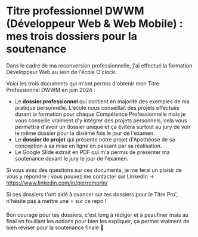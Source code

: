 # Titre professionnel DWWM (Développeur Web & Web Mobile) : mes trois dossiers pour la soutenance

Dans le cadre de ma reconversion professionnelle, j'ai effectué la formation Développeur Web au sein de l'école O'clock. 

Voici les trois documents qui m'ont permis d'obtenir mon Titre Professionnel DWWM en juin 2024 : 

* Le **dossier professionnel** qui contient en majorité des exemples de ma pratique personnelle. L'école nous conseillait des projets effectués durant la formation pour chaque Compétence Professionnelle mais je vous conseille vraiment d'y intégrer des projets personnels, cela vous permettra d'avoir un dossier unique et ça évitera surtout au jury de voir le même dossier pour la dixième fois le jour de l'examen.
* Le **dossier de projet** qui présente notre projet d'Apothéose de sa conception à sa mise en ligne en passant par sa réalisation.
* Le Google Slide extrait en PDF qui m'a permis de présenter ma soutenance devant le jury le jour de l'examen. 

Si vous avez des questions sur ces documents, je me ferai un plaisir de vous y répondre : vous pouvez me contacter sur LinkedIn → https://www.linkedin.com/in/pierremorin/

Si ces dossiers t'ont aidé à avancer sur tes dossiers pour le Titre Pro', n'hésite pas à mettre une ⭐️ sur ce repo ! 

Bon courage pour tes dossiers, c'est long à rédiger et à peaufiner mais au final en fouillant les notions pour bien les expliquer, ça permet vraiment de bien réviser pour la soutenance finale 💪

